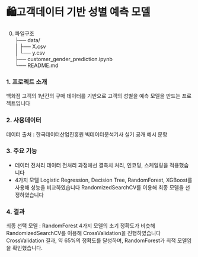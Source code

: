 # 🛍️고객데이터 기반 성별 예측 모델

0. 파일구조<br>
├── data/<br>
│   ├── X.csv<br>
│   └── y.csv<br>
├── customer_gender_prediction.ipynb<br>
└── README.md

### 1. 프로젝트 소개
백화점 고객의 1년간의 구매 데이터를 기반으로 고객의 성별을 예측 모델을 만드는 프로젝트입니다

### 2. 사용데이터
데이터 출처 : 한국데이터산업진흥원 빅데이터분석기사 실기 공개 예시 문항

### 3. 주요 기능
   - 데이터 전처리
     데이터 전처리 과정에선 결측치 처리, 인코딩, 스케일링을 적용했습니다
   - 4가지 모델
     Logistic Regression, Decision Tree, RandomForest, XGBoost를 사용해 성능을 비교하였습니다
     RandomizedSearchCV를 이용해 최종 모델을 선정하였습니다

### 4. 결과
   최종 선택 모델 : RandomForest
   4가지 모델의 초기 정확도가 비슷해 RandomizedSearchCV를 이용해 CrossValidation을 진행하였습니다
   CrossValidation 결과, 약  65%의 정확도를 달성하며, RandomForest가 최적 모델임을
   확인했습니다.
